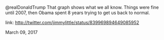 @realDonaldTrump That graph shows what we all know. Things were fine until 2007, then Obama spent 8 years trying to get us back to normal. 

link: http://twitter.com/jimmylittle/status/839969894649085952 

March 09, 2017